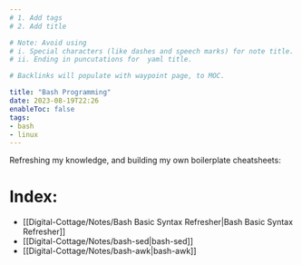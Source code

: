 ```yaml
---
# 1. Add tags
# 2. Add title

# Note: Avoid using 
# i. Special characters (like dashes and speech marks) for note title. 
# ii. Ending in puncutations for  yaml title.  

# Backlinks will populate with waypoint page, to MOC. 

title: "Bash Programming"
date: 2023-08-19T22:26
enableToc: false
tags:
- bash
- linux
---
```


Refreshing my knowledge, and building my own boilerplate cheatsheets: 

# Index: 
- [[Digital-Cottage/Notes/Bash Basic Syntax Refresher|Bash Basic Syntax Refresher]]
- [[Digital-Cottage/Notes/bash-sed|bash-sed]]
- [[Digital-Cottage/Notes/bash-awk|bash-awk]]

